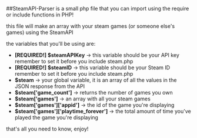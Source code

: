##SteamAPI-Parser is a small php file that you can import using the require or include functions in PHP!

this file will make an array with your steam games (or someone else's games) using the SteamAPI

the variables that you'll be using are:
+ **[REQUIRED!] $steamAPIKey** -> this variable should be your API key remember to set it before you include steam.php
+ **[REQUIRED!] $steamID** -> this variable should be your Steam ID remember to set it before you include steam.php
+ **$steam** -> your global variable, it is an array of all the values in the JSON response from the API
+ **$steam['game_count']** -> returns the number of games you own
+ **$steam['games']** -> an array with all your steam games
+ **$steam['games']['appid']** -> the id of the game you're displaying
+ **$steam['games']['playtime_forever']** -> the total amount of time you've played the game you're displaying

that's all you need to know, enjoy!
